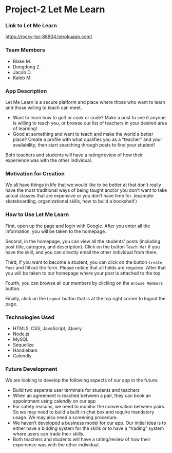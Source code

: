 # Project-2 Let Me Learn 

### Link to Let Me Learn 
https://rocky-tor-86904.herokuapp.com/

### Team Members
- Blake M.
- Dongdong Z.
- Jacob D. 
- Kaleb M. 

### App Description
Let Me Learn is a secure platform and place where those who want to learn and those willing to teach can meet. 
- Want to learn how to golf or cook or code? Make a post to see if anyone is willing to teach you, or browse our list of teachers in your desired area of learning!
- Good at something and want to teach and make the world a better place? Create a profile with what qualifies you as a “teacher” and your availability, then start searching through posts to find your student!

Both teachers and students will have a rating/review of how their experience was with the other individual.

### Motivation for Creation 
We all have things in life that we would like to be better at that don’t really have the most traditional ways of being taught and/or you don’t want to take actual classes that are expensive or you don’t have time for. (example: skateboarding, organizational skills, how to build a bookshelf.)

### How to Use Let Me Learn 
First, open up the page and login with Google. After you enter all the information, you will be taken to the homepage. 

Second, in the homepage, you can view all the students' posts (including post title, category, and description). Click on the button `Teach Me!` if you have the skill, and you can directly email the other individual from there. 

Third, if you want to become a student, you can click on the button `Create Post` and fill out the form. Please notice that all fields are required. After that you will be taken to our homepage where your post is attached to the top. 

Fourth, you can browse all our members by clicking on the `Browse Members` button. 

Finally, click on the `Logout` button that is at the top right corner to logout the page. 

### Technologies Used 
- HTML5, CSS, JavaScript, jQuery
- Node.js
- MySQL
- Sequelize
- Handlebars
- Calendly

### Future Development 
We are looking to develop the following aspects of our app in the future: 

- Build two seperate user terminals for students and teachers
- When an agreement is reached between a pair, they can book an appointment using calendly on our app 
- For safety reasons, we need to monitor the conversation between pairs. So we may need to build a built-in chat box and require mandatory usage. We may also need a screening procedure. 
- We haven’t developed a business model for our app. Our initial idea is to either have a bidding system for the skills or to have a “trading” system where users can trade their skills. 
- Both teachers and students will have a rating/review of how their experience was with the other individual.

